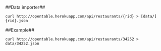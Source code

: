 ##Data importer##

`curl http://opentable.herokuapp.com/api/restaurants/{rid} > [data/]{rid}.json`

##Example##

`curl http://opentable.herokuapp.com/api/restaurants/34252 > data/34252.json`